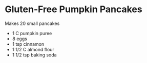 # Gluten-Free Pumpkin Pancakes

Makes 20 small pancakes

- 1 C pumpkin puree
- 8 eggs
- 1 tsp cinnamon
- 1 1/2 C almond flour
- 1 1/2 tsp baking soda
